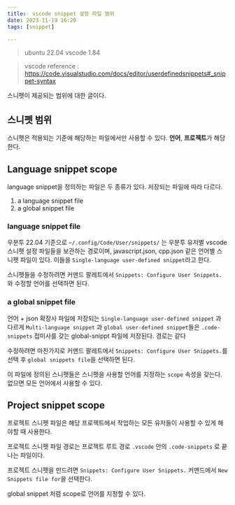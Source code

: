 ```yaml
---
title:  vscode snippet 설정 파일 범위
date: 2023-11-19 16:20
tags: [snippet]

---
```


> ubuntu 22.04
> vscode 1.84

> vscode reference : https://code.visualstudio.com/docs/editor/userdefinedsnippets#_snippet-syntax

스니펫이 제공되는 범위에 대한 글이다.

## 스니펫 범위

스니펫은 적용되는 기준에 해당하는 파일에서만 사용할 수 있다. **언어**, **프로젝트**가 해당한다.

## Language snippet scope

language snippet을 정의하는 파일은 두 종류가 있다. 저장되는 파일에 따라 다르다.

1. a language snippet file
2. a global snippet file

### language snippet file

우분투 22.04 기준으로 `~/.config/Code/User/snippets/` 는 우분투 유저별 vscode 스니펫 설정 파일들을 보관하는 경로이며, javascript.json, cpp.json 같은 언어별 스니펫 파일이 있다. 이들을 `Single-language user-defined snippet`라고 한다.

스니펫들을 수정하려면 커맨드 팔레트에서 `Snippets: Configure User Snippets.` 와 수정할 언어를 선택하면 된다.

### a global snippet file

언어 + json 확장사 파일에 저장되는 `Single-language user-defined snippet` 과 다르게 `Multi-language snippet` 과 `global user-defined snippet`들은 `.code-snippets` 접미사를 갖는 global-snippt 파일에 저장된다. 경로는 같다

수정하려면 마찬가지로 커맨드 팔레트에서 `Snippets: Configure User Snippets.`를 선택 후 `global snippets file`을 선택하면 된다.

이 파일에 정의된 스니펫들은 스니펫을 사용할 언어를 지정하는 `scope` 속성을 갖는다. 없으면 모든 언어에서 사용할 수 있다.

## Project snippet scope

프로젝트 스니펫 파일은 해당 프로젝트에서 작업하는 모든 유저들이 사용할 수 있게 해야할 때 사용한다.

프로젝트 스니펫 파일 경로는 프로젝트 루트 경로 `.vscode` 안의 `.code-snippets` 로 끝나는 파일이다.

프로젝트 스니펫을 만드려면 `Snippets: Configure User Snippets.` 커맨드에서 `New Snippets file for`을 선택한다.

global snippet 처럼 scope로 언어를 지정할 수 있다.

